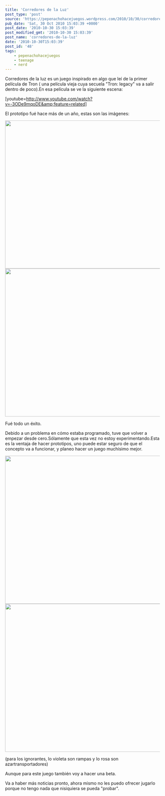 ```yaml
---
title: 'Corredores de la Luz'
post_type: 'post'
source: 'https://pepenachohacejuegos.wordpress.com/2010/10/30/corredores-de-la-luz/'
pub_date: 'Sat, 30 Oct 2010 15:03:39 +0000'
post_date: '2010-10-30 15:03:39'
post_modified_gmt: '2010-10-30 15:03:39'
post_name: 'corredores-de-la-luz'
date: '2010-10-30T15:03:39'
post_id: '48'
tags:
    - pepenachohacejuegos
    - teenage
    - nerd
---
```

Corredores de la luz es un juego inspirado en algo que leí de la primer película de Tron ( una película vieja cuya secuela "Tron: legacy" va a salir dentro de poco).En esa película se ve la siguiente escena:

[youtube=http://www.youtube.com/watch?v=-3ODe9mqoDE&amp;feature=related]

El prototipo fué hace más de un año, estas son las imágenes:

<img class="alignnone" title="Corredores de la luz img1" src="http://img709.imageshack.us/img709/4052/screenshot104e.png" alt="" width="640" height="480" />

<img class="alignnone" title="corredores de la luz img2" src="http://img832.imageshack.us/img832/2882/screenshot103n.png" alt="" width="640" height="480" />

Fué todo un éxito.

Debido a un problema en cómo estaba programado, tuve que volver a empezar desde cero.Sólamente que esta vez no estoy experimentando.Esta es la ventaja de hacer prototipos, uno puede estar seguro de que el concepto va a funcionar, y planeo hacer un juego muchísimo mejor.

<img class="alignnone" title="corredores de la luz img3" src="http://img255.imageshack.us/img255/451/screenshot105e.png" alt="" width="640" height="480" />

<img class="alignnone" title="corredores de la luz img4" src="http://img513.imageshack.us/img513/2676/screenshot106.png" alt="" width="640" height="480" />

(para los ignorantes, lo violeta son rampas y lo rosa son azartransportadores)

Aunque para este juego también voy a hacer una beta.

Va a haber más noticias pronto, ahora mismo no les puedo ofrecer jugarlo porque no tengo nada que nisiquiera se pueda "probar".